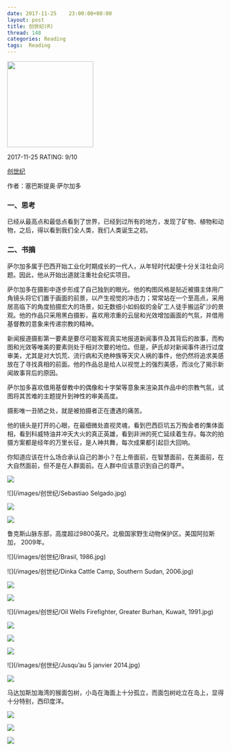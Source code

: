 ```yaml
---
date: 2017-11-25    23:00:00+00:00
layout: post
title: 创世纪(R)
thread: 148
categories: Reading
tags:  Reading
---
```




<img src="https://images-cn.ssl-images-amazon.com/images/I/71MUzfNcKnL.jpg" width="200" />



2017-11-25 RATING:  9/10




[创世纪](https://www.amazon.cn/Sebasti%C3%A3o-Salgado-GENESIS-%E5%A1%9E%E5%B7%B4%E6%96%AF%E6%8F%90%E5%A5%A5%C2%B7%E8%90%A8%E5%B0%94%E5%8A%A0%E5%A4%9A/dp/B00LUKIVO6)



作者：塞巴斯提奥·萨尔加多



### 一、思考



已经从最高点和最低点看到了世界，已经到过所有的地方，发现了矿物、植物和动物，之后，得以看到我们全人类，我们人类诞生之初。



### 二、书摘



萨尔加多属于巴西开始工业化时期成长的一代人，从年轻时代起便十分关注社会问题。因此，他从开始出道就注重社会纪实项目。



萨尔加多在摄影中逐步形成了自己独到的眼光。他的构图风格是贴近被摄主体用广角镜头将它们置于画面的前景，以产生视觉的冲击力；常常站在一个至高点，采用居高临下的角度拍摄宏大的场景，如无数细小如蚂蚁的金矿工人徒手搬运矿沙的景观。他的作品只采用黑白摄影，喜欢用浓重的云层和光效增加画面的气氛，并借用基督教的意象来传递宗教的精神。



新闻报道摄影第一要素是要尽可能客观真实地报道新闻事件及其背后的故事，而构图和光效等唯美的要素则处于相对次要的地位。但是，萨氏却对新闻事件进行过度审美，尤其是对大饥荒、流行病和灭绝种族等天灾人祸的事件，他仍然将追求美感放在了寻找真相的前面。他的作品总是给人以视觉上的强烈美感，而淡化了揭示新闻故事背后的原因。



萨尔加多喜欢借用基督教中的偶像和十字架等意象来渲染其作品中的宗教气氛，试图将其苦难的主题提升到神性的审美高度。



摄影唯一丑陋之处，就是被拍摄者正在遭遇的痛苦。



他的镜头是打开的心眼，在最细微处直视灵魂，看到巴西巨坑五万掏金者的集体面相，看到科威特油井冲天大火的真正英雄，看到非洲的死亡延续着生存。每次的拍摄方案都是经年的万里长征，是人神共舞，每次成果都引起巨大回响。



你知道应该在什么场合承认自己的渺小？在上帝面前，在智慧面前，在美面前，在大自然面前，但不是在人群面前。在人群中应该意识到自己的尊严。



![](/images/创世纪/萨尔加多.jpg)

![](/images/创世纪/Sebastiao Selgado.jpg)

![](/images/创世纪/Cover.jpg)

![](/images/创世纪/Mountain.jpg)

鲁克斯山脉东部，高度超过9800英尺。北极国家野生动物保护区。美国阿拉斯加， 2009年。

![](/images/创世纪/Brasil, 1986.jpg)

![](/images/创世纪/Dinka Cattle Camp, Southern Sudan, 2006.jpg)

![](/images/创世纪/Iceberg.jpg)

![](/images/创世纪/Lake.jpg)

![](/images/创世纪/Oil Wells Firefighter, Greater Burhan, Kuwait, 1991.jpg)

![](/images/创世纪/People.jpg)

![](/images/创世纪/cabrite.jpg)

![](/images/创世纪/bryce-canyon-national-park-hoodoos-utah-0412.jpg)

![](/images/创世纪/Jusqu’au 5 janvier 2014.jpg)

![](/images/创世纪/sebastiao-salgado-genesis-baobab-trees1.jpg)

马达加斯加海湾的猴面包树，小岛在海面上十分孤立，而面包树屹立在岛上，显得十分特别，西印度洋。

![](/images/创世纪/Snow.jpg)

![](/images/创世纪/Amazon.jpg)

![](/images/创世纪/Elephant.jpg)




















































